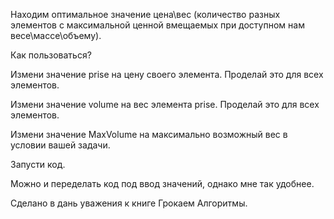 Находим оптимальное значение цена\вес (количество разных элементов с максимальной ценной вмещаемых при доступном нам весе\массе\объему).

Как пользоваться?

Измени значение prise на цену своего элемента. Проделай это для всех элементов.

Измени значение volume на вес элемента prise. Проделай это для всех элементов.

Измени значение MaxVolume на максимально возможный вес в условии вашей задачи.

Запусти код.

Можно и переделать код под ввод значений, однако мне так удобнее.

Сделано в дань уважения к книге Грокаем Алгоритмы.
